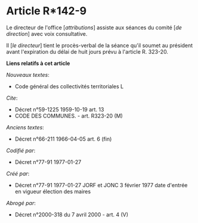 # Article R*142-9

Le directeur de l'office [*attributions*] assiste aux séances du comité [*de direction*] avec voix consultative. 

Il [*le directeur*] tient le procès-verbal de la séance qu'il soumet au président avant l'expiration du délai de huit jours
prévu à l'article R. 323-20.

**Liens relatifs à cet article**

_Nouveaux textes_:

  - Code général des collectivités territoriales L

_Cite_:

  - Décret n°59-1225 1959-10-19 art. 13
  - CODE DES COMMUNES. - art. R323-20 (M)

_Anciens textes_:

  - Décret n°66-211 1966-04-05 art. 6 (fin)

_Codifié par_:

  - Décret n°77-91 1977-01-27

_Créé par_:

  - Décret n°77-91 1977-01-27 JORF et JONC 3 février 1977 date d'entrée en vigueur élection des maires

_Abrogé par_:

  - Décret n°2000-318 du 7 avril 2000 - art. 4 (V)
